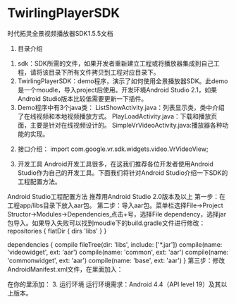 # TwirlingPlayerSDK
时代拓灵全景视频播放器SDK1.5.5文档
1. 目录介绍
1)	sdk：SDK所需的文件，如果开发者重新建立工程或将播放器集成到自己工程，请将该目录下所有文件拷贝到工程对应目录下。
2)	TwirlingPlayerSDK：demo程序，演示了如何使用全景播放器SDK。此demo是一个moudle，导入project后使用。开发环境Android Studio 2.1，如果Android Studio版本比较低需要更新一下插件。
3)	Demo程序中有3个java类：
ListShowActivity.java：列表显示类，类中介绍了在线视频和本地视频播放方式。
PlayLoadActivity.java：下载和播放页面，主要是针对在线视频设计的。
SimpleVrVideoActivity.java:播放器各种功能的实现。
2.	接口介绍：
  import com.google.vr.sdk.widgets.video.VrVideoView;
 
3. 开发工具
Android开发工具很多，在这我们推荐各位开发者使用Android Studio作为自己的开发工具。下面我们将针对Android Studio介绍一下SDK的工程配置方法。

Android Studio工程配置方法
推荐用Android Studio 2.0版本及以上
第一步：在工程app/libs目录下放入aar包。
第二步：导入aar包。菜单栏选择File->Project Structor->Modules->Dependencies,点击+号，选择File dependency，选择jar包导入。如果导入失败可以找到moudle下的build.gradle文件进行修改：
repositories {
    flatDir {
        dirs 'libs'
    }
}

dependencies {
    compile fileTree(dir: 'libs', include: ['*.jar'])
    compile(name: 'videowidget', ext: 'aar')
    compile(name: 'common', ext: 'aar')
    compile(name: 'commonwidget', ext: 'aar')
    compile(name: 'base', ext: 'aar')
}
第三步：修改AndroidManifest.xml文件，在里面加入：
<!-- These permissions are used by Google VR SDK to get the best Google VR headset profiles. !-->
<uses-permission android:name="android.permission.INTERNET" />
<uses-permission android:name="android.permission.ACCESS_NETWORK_STATE" />
<uses-permission android:name="android.permission.READ_EXTERNAL_STORAGE" />
<uses-permission android:name="android.permission.ACCESS_NETWORK_STATE" />
<uses-permission android:name="android.permission.WRITE_EXTERNAL_STORAGE" />
<uses-permission android:name="android.permission.MOUNT_UNMOUNT_FILESYSTEMS"/>
在你的<intent-filter>里添加：
<category android:name="com.google.intent.category.CARDBOARD" />
3. 运行环境
运行环境需求：Android 4.4（API level 19）及其以上版本。
